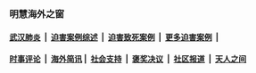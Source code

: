 
### 明慧海外之窗

####  [武汉肺炎](indexes/365.md?t=04040106) &nbsp;|&nbsp;  [迫害案例综述](indexes/328.md?t=04040106) &nbsp;|&nbsp; [迫害致死案例](indexes/277.md?t=04040106)  &nbsp;|&nbsp; [更多迫害案例](indexes/81.md?t=04040106)  &nbsp;|&nbsp; 
####  [时事评论](indexes/19.md?t=04040106) &nbsp;|&nbsp; [海外简讯](indexes/245.md?t=04040106)&nbsp;|&nbsp;  [社会支持](indexes/140.md?t=04040106) &nbsp;|&nbsp; [褒奖决议](indexes/282.md?t=04040106) &nbsp;|&nbsp; [社区报道](indexes/91.md?t=04040106)  &nbsp;|&nbsp; [天人之间](indexes/78.md?t=04040106) 

